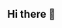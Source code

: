 ## Hi there 👋

<!--
**Mcdalen4a/Mcdalen4a** is a ✨ _special_ ✨ repository because its `README.md` (this file) appears on your GitHub profile.

![Lenguajes más usados](https://github-readme-stats.vercel.app/api/top-langs/?username=tuUsuario&layout=compact&langs_count=5)
![Portada](portada.png)



- 🔭 I’m currently working on ...
- 🌱 I’m currently learning ...
- 👯 I’m looking to collaborate on ...
- 🤔 I’m looking for help with ...
- 💬 Ask me about ...
- 📫 How to reach me: ...
- 😄 Pronouns: ...
- ⚡ Fun fact: ...
-->
